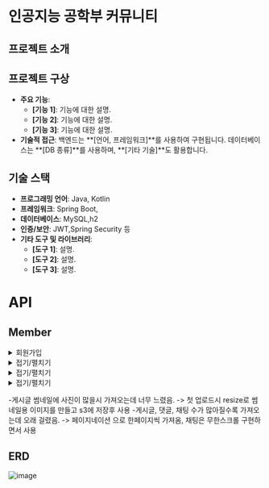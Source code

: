 # 인공지능 공학부 커뮤니티

## 프로젝트 소개


## 프로젝트 구상
- **주요 기능**: 
    - **[기능 1]**: 기능에 대한 설명.
    - **[기능 2]**: 기능에 대한 설명.
    - **[기능 3]**: 기능에 대한 설명.
- **기술적 접근**: 백엔드는 **[언어, 프레임워크]**를 사용하여 구현됩니다. 데이터베이스는 **[DB 종류]**를 사용하며, **[기타 기술]**도 활용합니다.

## 기술 스택
- **프로그래밍 언어**: Java, Kotlin
- **프레임워크**: Spring Boot, 
- **데이터베이스**: MySQL,h2
- **인증/보안**: JWT,Spring Security 등
- **기타 도구 및 라이브러리**:
    - **[도구 1]**: 설명.
    - **[도구 2]**: 설명.
    - **[도구 3]**: 설명.

# API
## Member
 <details><summary>회원가입
 </summary>
     {
  "message": "회원 가입 success"
}
 </details> 

  <details><summary>접기/펼치기
 </summary>
     접은 내용(ex 소스 코드)
 </details> 

  <details><summary>접기/펼치기
 </summary>
     접은 내용(ex 소스 코드)
 </details> 

  <details><summary>접기/펼치기
 </summary>
     접은 내용(ex 소스 코드)
 </details> 

-게시글 썸네일에 사진이 많을시 가져오는데 너무 느렸음. -> 첫 업로드시 resize로 썸네일용 이미지를 만들고 s3에 저장후 사용
-게시글, 댓글, 채팅 수가 많아질수록 가져오는데 오래 걸렸음. -> 페이지네이션 으로 한페이지씩 가져옴, 채팅은 무한스크롤 구현하면서 사용


## ERD
![image](https://github.com/user-attachments/assets/2cf550e4-df68-45cc-b5cd-0f7d88839ed4)



